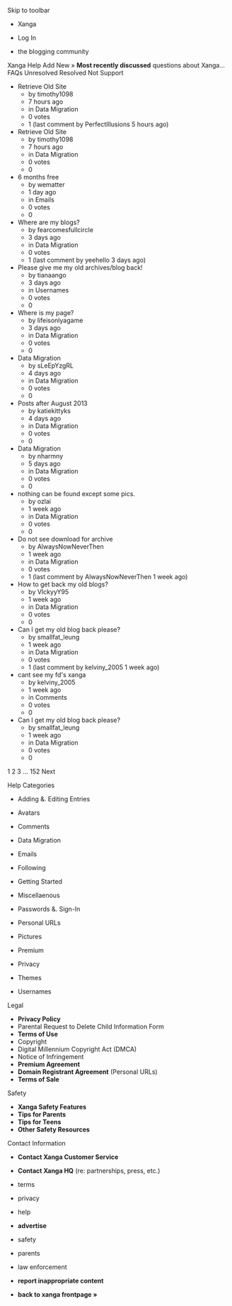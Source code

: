 Skip to toolbar

*   Xanga

*   Log In

*   the blogging community

Xanga Help Add New » **Most recently discussed** questions about Xanga… FAQs Unresolved Resolved Not Support

*   Retrieve Old Site
    *   by timothy1098
    *   7 hours ago
    *   in Data Migration
    *   0 votes
    *   1 (last comment by PerfectIllusions 5 hours ago)
*   Retrieve Old Site
    *   by timothy1098
    *   7 hours ago
    *   in Data Migration
    *   0 votes
    *   0
*   6 months free
    *   by wematter
    *   1 day ago
    *   in Emails
    *   0 votes
    *   0
*   Where are my blogs?
    *   by fearcomesfullcircle
    *   3 days ago
    *   in Data Migration
    *   0 votes
    *   1 (last comment by yeehello 3 days ago)
*   Please give me my old archives/blog back!
    *   by tianaango
    *   3 days ago
    *   in Usernames
    *   0 votes
    *   0
*   Where is my page?
    *   by lifeisonlyagame
    *   3 days ago
    *   in Data Migration
    *   0 votes
    *   0
*   Data Migration
    *   by sLeEpYzgRL
    *   4 days ago
    *   in Data Migration
    *   0 votes
    *   0
*   Posts after August 2013
    *   by katiekittyks
    *   4 days ago
    *   in Data Migration
    *   0 votes
    *   0
*   Data Migration
    *   by nharmny
    *   5 days ago
    *   in Data Migration
    *   0 votes
    *   0
*   nothing can be found except some pics.
    *   by ozlai
    *   1 week ago
    *   in Data Migration
    *   0 votes
    *   0
*   Do not see download for archive
    *   by AlwaysNowNeverThen
    *   1 week ago
    *   in Data Migration
    *   0 votes
    *   1 (last comment by AlwaysNowNeverThen 1 week ago)
*   How to get back my old blogs?
    *   by VIckyyY95
    *   1 week ago
    *   in Data Migration
    *   0 votes
    *   0
*   Can I get my old blog back please?
    *   by smallfat\_leung
    *   1 week ago
    *   in Data Migration
    *   0 votes
    *   1 (last comment by kelviny\_2005 1 week ago)
*   cant see my fd's xanga
    *   by kelviny\_2005
    *   1 week ago
    *   in Comments
    *   0 votes
    *   0
*   Can I get my old blog back please?
    *   by smallfat\_leung
    *   1 week ago
    *   in Data Migration
    *   0 votes
    *   0

1 2 3 ... 152 Next

Help Categories

*   Adding &. Editing Entries
*   Avatars
*   Comments
*   Data Migration
*   Emails
*   Following
*   Getting Started
*   Miscellaenous

*   Passwords &. Sign-In
*   Personal URLs
*   Pictures
*   Premium
*   Privacy
*   Themes
*   Usernames

Legal

*   **Privacy Policy**
*   Parental Request to Delete Child Information Form
*   **Terms of Use**
*   Copyright
*   Digital Millennium Copyright Act (DMCA)
*   Notice of Infringement
*   **Premium Agreement**
*   **Domain Registrant Agreement** (Personal URLs)
*   **Terms of Sale**

Safety

*   **Xanga Safety Features**
*   **Tips for Parents**
*   **Tips for Teens**
*   **Other Safety Resources**

Contact Information

*   **Contact Xanga Customer Service**
*   **Contact Xanga HQ** (re: partnerships, press, etc.)

*   terms
*   privacy
*   help
*   **advertise**

*   safety
*   parents
*   law enforcement
*   **report inappropriate content**

*   **back to xanga frontpage »**